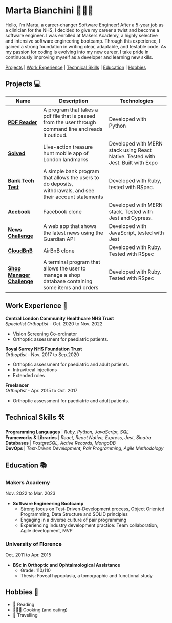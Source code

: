 # Marta Bianchini 👩🏻‍💻


Hello, I’m Marta, a career‑changer Software Engineer! After a 5-year job as a clinician for the NHS, I decided to give my career a twist and become a software engineer. I was enrolled at Makers Academy, a highly selective and intensive software engineering bootcamp.
Through this experience, I gained a strong foundation in writing clear, adaptable, and testable code.
As my passion for coding is evolving into my new career, I take pride in continuously improving myself as a developer and learning new skills.

[Projects](https://github.com/MartaBia/CV/blob/master/README.md#projects-) | [Work Experience](https://github.com/MartaBia/CV/blob/master/README.md#work-experience-) | [Technical Skills](https://github.com/MartaBia/CV/blob/master/README.md#technical-skills-%EF%B8%8F) | [Education](https://github.com/MartaBia/CV/blob/master/README.md#education-) | [Hobbies](https://github.com/MartaBia/CV/blob/master/README.md#hobbies-) <!-- | [Skills](#skills) | -->

## Projects 💻

| Name                         | Description       | Technologies        |
| ---------------------------- | ----------------- | --------------------|
| [**PDF Reader**](https://github.com/MartaBia/pdf-reader) | A program that takes a pdf file that is passed from the user through command line and reads it outloud. | Developed with Python|
| [**Solved**](https://github.com/MartaBia/solved-app-final-project) | Live-action treasure hunt mobile app of London landmarks | Developed with MERN stack using React Native. Tested with Jest. Built with Expo|
| [**Bank Tech Test**](https://github.com/MartaBia/bank-tech-test) | A simple bank program that allows the users to do deposits, withdrawals, and see their account statements | Developed with Ruby, tested with RSpec. |
| [**Acebook**](https://github.com/MartaBia/acebook-team-water) | Facebook clone | Developed with MERN stack. Tested with Jest and Cypress. |
|[**News Challenge**](https://github.com/MartaBia/news-summary-challenge)| A web app that shows the latest news using the Guardian API | Developed with JavaScript, tested with Jest |
|[**CloudBnB**](https://github.com/MartaBia/cloudbnb)| AirBnB clone | Developed with Ruby. Tested with RSpec |
|[**Shop Manager Challenge**](https://github.com/MartaBia/shop-manager-challenge)| A terminal program that allows the user to manage a shop database containing some items and orders | Developed with Ruby. Tested with RSpec |

## Work Experience 💼

**Central London Community Healthcare NHS Trust**  
_Specialist Orthoptist_ - Oct. 2020 to Nov. 2022

- Vision Screening Co-ordinator
- Orthoptic assessment for paediatric patients.

**Royal Surrey NHS Foundation Trust**   
_Orthoptist_ - Nov. 2017 to Sep.2020

- Orthoptic assessment for paediatric and adult patients.
- Intravitreal injections
- Extended roles

**Freelancer**  
_Orthoptist_ - Apr. 2015 to Oct. 2017

- Orthoptic assessment for paediatric and adult patients.

## Technical Skills 🛠️

**Programming Languages** | _Ruby, Python, JavaScript, SQL_  
**Frameworks & Libraries** |  _React, React Native, Express, Jest, Sinatra_  
**Databases** | _PostgreSQL, Active Records, MongoDB_  
**DevOps** | _Test-Driven Development, Pair Programming, Agile Methodology_


<!-- ## Skills

### Communication

Thanks to the years spent in my clinical career I got the opportunity to develop and enhance my communications skills.
Having the chance to talk daily with my patients (adults and kids) and their parents really taught me how to explain problems, elucidate doubts, handle difficult conversation and, last but not least, how to best engage and relate with people from all the age’s range.  -->

<!-- TODO: refine curiosity, complete Skills -->
<!-- ### Curiosity

I am a very curious and inquisitive person. I love to learn and discover new things, I like adventure and I am always keen on trying new things and experiences.  -->

## Education 📚

### **Makers Academy**
Nov. 2022 to Mar. 2023
- **Software Engineering Bootcamp**
    - Strong focus on Test-Driven-Development process, Object Oriented Programming, Data Structure and SOLID principles
    - Engaging in a diverse culture of pair programming
    - Experiencing industry development practice: Team collaboration, Agile development, MVP

<!-- - [clmystery](https://github.com/MartaBia/clmystery)
- Test driven development and pair programming basics on [fizzbuzz](https://github.com/MartaBia/student-directory)
- Managing the list of students enrolled at [Villains Academy](https://github.com/MartaBia/student-directory). -->

### **University of Florence**
Oct. 2011 to Apr. 2015
- **BSc in Orthoptic and Ophtalmological Assistance**
    - Grade: 110/110
    - Thesis: Foveal hypoplasia, a tomographic and functional study

## Hobbies 🎢

- 📖 Reading
- 👩🏻‍🍳 Cooking (and eating) 
- 🛫 Travelling
